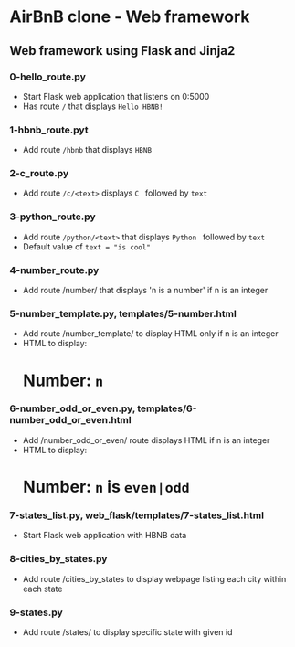 # AirBnB clone - Web framework

## Web framework using Flask and Jinja2
### 0-hello_route.py
* Start Flask web application that listens on 0:5000
* Has route `/` that displays `Hello HBNB!`

### 1-hbnb_route.pyt
* Add route `/hbnb` that displays `HBNB`

### 2-c_route.py
* Add route `/c/<text>` displays `C ` followed by `text`

### 3-python_route.py
* Add route `/python/<text>` that displays `Python ` followed by `text`
* Default value of `text = "is cool"`

### 4-number_route.py
* Add route /number/<n> that displays 'n is a number' if n is an integer

### 5-number_template.py, templates/5-number.html
* Add route /number_template/<n> to display HTML only if n is an integer
* HTML to display: <H1>Number: `n`</H1>

### 6-number_odd_or_even.py, templates/6-number_odd_or_even.html
* Add /number_odd_or_even/<n> route displays HTML if n is an integer
* HTML to display: <H1>Number: `n` is `even|odd`</H1>

### 7-states_list.py, web_flask/templates/7-states_list.html
* Start Flask web application with HBNB data

### 8-cities_by_states.py
* Add route /cities_by_states to display webpage listing each city within each state

### 9-states.py
* Add route /states/<id> to display specific state with given id

